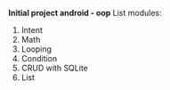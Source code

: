 **Initial project android - oop**
List modules: 
1. Intent
2. Math
3. Looping
4. Condition
5. CRUD with SQLite
6. List
